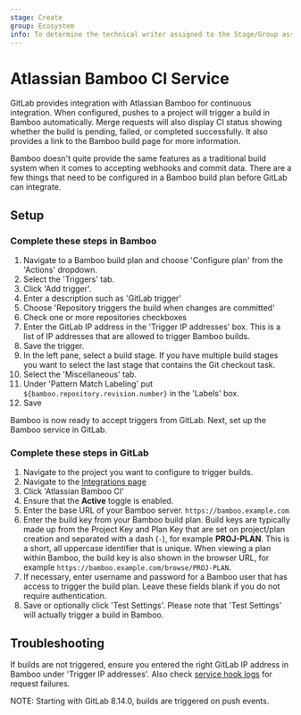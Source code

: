 ```yaml
---
stage: Create
group: Ecosystem
info: To determine the technical writer assigned to the Stage/Group associated with this page, see https://about.gitlab.com/handbook/engineering/ux/technical-writing/#designated-technical-writers
---
```


# Atlassian Bamboo CI Service

GitLab provides integration with Atlassian Bamboo for continuous integration.
When configured, pushes to a project will trigger a build in Bamboo automatically.
Merge requests will also display CI status showing whether the build is pending,
failed, or completed successfully. It also provides a link to the Bamboo build
page for more information.

Bamboo doesn't quite provide the same features as a traditional build system when
it comes to accepting webhooks and commit data. There are a few things that
need to be configured in a Bamboo build plan before GitLab can integrate.

## Setup

### Complete these steps in Bamboo

1. Navigate to a Bamboo build plan and choose 'Configure plan' from the 'Actions'
   dropdown.
1. Select the 'Triggers' tab.
1. Click 'Add trigger'.
1. Enter a description such as 'GitLab trigger'
1. Choose 'Repository triggers the build when changes are committed'
1. Check one or more repositories checkboxes
1. Enter the GitLab IP address in the 'Trigger IP addresses' box. This is a
   list of IP addresses that are allowed to trigger Bamboo builds.
1. Save the trigger.
1. In the left pane, select a build stage. If you have multiple build stages
   you want to select the last stage that contains the Git checkout task.
1. Select the 'Miscellaneous' tab.
1. Under 'Pattern Match Labeling' put `${bamboo.repository.revision.number}`
   in the 'Labels' box.
1. Save

Bamboo is now ready to accept triggers from GitLab. Next, set up the Bamboo
service in GitLab.

### Complete these steps in GitLab

1. Navigate to the project you want to configure to trigger builds.
1. Navigate to the [Integrations page](overview.md#accessing-integrations)
1. Click 'Atlassian Bamboo CI'
1. Ensure that the **Active** toggle is enabled.
1. Enter the base URL of your Bamboo server. `https://bamboo.example.com`
1. Enter the build key from your Bamboo build plan. Build keys are typically made
   up from the Project Key and Plan Key that are set on project/plan creation and
   separated with a dash (`-`), for example  **PROJ-PLAN**. This is a short, all
   uppercase identifier that is unique. When viewing a plan within Bamboo, the
   build key is also shown in the browser URL, for example `https://bamboo.example.com/browse/PROJ-PLAN`.
1. If necessary, enter username and password for a Bamboo user that has
   access to trigger the build plan. Leave these fields blank if you do not require
   authentication.
1. Save or optionally click 'Test Settings'. Please note that 'Test Settings'
   will actually trigger a build in Bamboo.

## Troubleshooting

If builds are not triggered, ensure you entered the right GitLab IP address in
Bamboo under 'Trigger IP addresses'. Also check [service hook logs](overview.md#troubleshooting-integrations) for request failures.

NOTE:
Starting with GitLab 8.14.0, builds are triggered on push events.
